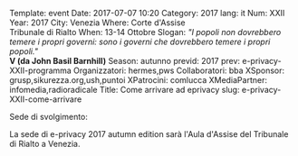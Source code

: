 Template: event
Date: 2017-07-07 10:20
Category: 2017
lang: it
Num: XXII
Year: 2017
City: Venezia
Where: Corte d'Assise<br/>Tribunale di Rialto
When: 13-14 Ottobre
Slogan: <i>"I popoli non dovrebbero temere i propri governi: sono i governi che dovrebbero temere i propri popoli."</i><br/><b>V (da John Basil Barnhill)</b>
Season: autunno
previd: 2017
prev: e-privacy-XXII-programma
Organizzatori: hermes,pws
Collaboratori: bba
XSponsor: grusp,sikurezza.org,ush,puntoi
XPatrocini: comlucca
XMediaPartner: infomedia,radioradicale
Title: Come arrivare ad eprivacy
slug: e-privacy-XXII-come-arrivare

Sede di svolgimento:


La sede di e-privacy 2017 autumn edition sarà l'Aula d'Assise del
Tribunale di Rialto a Venezia.


<!--
<h2>Servizi Pubblici</h2>

<p><strong>Informazioni turistiche:<br /></strong>Per informazioni e prenotazioni &egrave; attivo il servizio online dell'<strong><a href="http://www.luccatourist.it/" target="_blank" title="APT Lucca">Agenzia di Promozione Turistica</a></strong>.</p>

<p><strong>Parcheggi a Lucca:</strong><br />Sia in prossimit&agrave; del centro storico, sia in alcune zone interne alle mura, &egrave; possibile trovare un'offerta pressoch&eacute; infinita di possibilit&agrave; per lasciare la propria auto.<br />I camper hanno accesso all'area comunale di viale Luporini e all'area privata <strong><a href="http://www.camperilserchio.it" target="_blank" title="Area Camper Il Serchio">Il Serchio</a></strong>.<br /><em>Per una mappa completa dei parcheggi &egrave; possibile consultare il sito di <strong><a href="http://www.metrosrl.it/" target="_blank" title="Parcheggi a Lucca - ">Metro</a></strong>.</em></p>

<p><strong>Trasporto pubblico lucchese:</strong><br />I parcheggi e l'immediata periferia sono collegati tramite navetta, il resto della Provincia &egrave; collegato con servizio bus. In particolare, la zona del Real Collegio &egrave; servita dalle navette 1 e 2.<br /><em>per informazioni su linee, orari e percorsi consultare il sito di <strong><a href="http://www.vaibus.it/" target="_blank" title="Trasporto pubblico lucchese">Vaibus</a></strong>.</em><br /><br /><strong>Treni:</strong><br />La stazione di Lucca &egrave; a 20 minuti di passeggiata dal Real Collegio, per consultare l'orario dei treni &egrave; disponibile il sito di <strong><a href="http://www.trenitalia.com/" target="_blank" title="Ferrovie dello Stato">Trenitalia</a></strong><br /><br /><strong>Autostrade:</strong><br />I caselli di Lucca Est e Lucca Ovest sono prossimi al centro storico. Tariffe e itinerari sul sito di <strong><a href="http://www.autostrade.it/" target="_blank" title="Autostrade per l'Italia">Autostrade per l'Italia</a></strong>.<br /><br /><strong>Aeroporti:</strong><br />Il piccolo <strong><a href="http://www.aeroportoluccatassignano.it/" target="_blank" title="Aeroporto di Lucca-Tassignano">aeroporto di Tassignano</a></strong>, attrezzato per voli turistici, si trova a 20 minuti di automobile dalla citt&agrave;. Gli scali internazionali di <strong><a href="http://www.pisa-airport.com/" target="_blank" title="Aeroporto Galilei di Pisa">Pisa</a></strong> e <strong><a href="http://www.aeroporto.firenze.it/IT/index.php" target="_blank" title="Aeroporto di Firenze">Firenze</a></strong> sono ben collegati via bus e treno.</p>



# In autobus

<iframe src="https://www.google.com/maps/embed?pb=!1m26!1m12!1m3!1d10146.679156239647!2d10.496938182041198!3d43.84255654216743!2m3!1f0!2f0!3f0!3m2!1i1024!2i768!4f13.1!4m11!3e3!4m5!1s0x12d5847526c1d879%3A0x89fe55018409175e!2sStazione+di+Lucca%2C+Viale+Camillo+Benso+Cavour%2C+Lucca%2C+LU%2C+Italia!3m2!1d43.8374125!2d10.5061477!4m3!3m2!1d43.846565!2d10.503905!5e1!3m2!1sit!2sus!4v1495386742773" width="600" height="450" frameborder="0" style="border:0" allowfullscreen></iframe>

# A piedi

<iframe src="https://www.google.com/maps/embed?pb=!1m26!1m12!1m3!1d5073.39125093735!2d10.499577825452299!3d43.84194890468592!2m3!1f0!2f0!3f0!3m2!1i1024!2i768!4f13.1!4m11!3e2!4m5!1s0x12d5847526c1d879%3A0x89fe55018409175e!2sStazione+di+Lucca%2C+Viale+Camillo+Benso+Cavour%2C+Lucca%2C+LU%2C+Italia!3m2!1d43.8374125!2d10.5061477!4m3!3m2!1d43.846565!2d10.503905!5e1!3m2!1sit!2sus!4v1495386682733" width="600" height="450" frameborder="0" style="border:0" allowfullscreen></iframe>

-->
